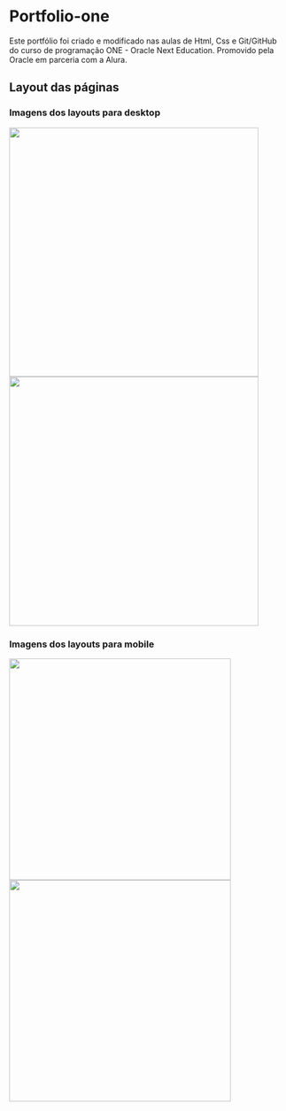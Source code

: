 # Portfolio-one
Este portfólio foi criado e modificado nas aulas de Html, Css e Git/GitHub do curso de programação ONE - Oracle Next Education. Promovido pela Oracle em parceria com a Alura.

## Layout das páginas

### Imagens dos layouts para desktop

<div>
<img src="https://github.com/FelipeAju/portfolio-one/assets/131827906/a173b3aa-36ff-4acd-843d-61e4bafd1f45" width="450px">

<img src="https://github.com/FelipeAju/portfolio-one/assets/131827906/c9aa102e-bb15-429f-8784-063aab13e299" width="450px">
</div>


### Imagens dos layouts para mobile

<img src="https://github.com/FelipeAju/portfolio-one/assets/131827906/5f3c11f0-9c7b-4d29-bc50-0c84c19dd20b" width="400px">

<img src="https://github.com/FelipeAju/portfolio-one/assets/131827906/bf3d4be7-88de-4163-b44a-656a0bd378a5" width="400px">